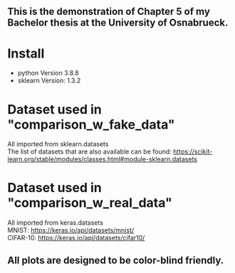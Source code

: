 ## This is the demonstration of Chapter 5 of my Bachelor thesis at the University of Osnabrueck. 

# Install
- python Version 3.8.8
- sklearn Version: 1.3.2

# Dataset used in "comparison_w_fake_data"
All imported from sklearn.datasets \
The list of datasets that are also available can be found: https://scikit-learn.org/stable/modules/classes.html#module-sklearn.datasets

# Dataset used in "comparison_w_real_data"
All imported from keras.datasets \
MNIST: https://keras.io/api/datasets/mnist/ \
CIFAR-10: https://keras.io/api/datasets/cifar10/

## All plots are designed to be color-blind friendly.


